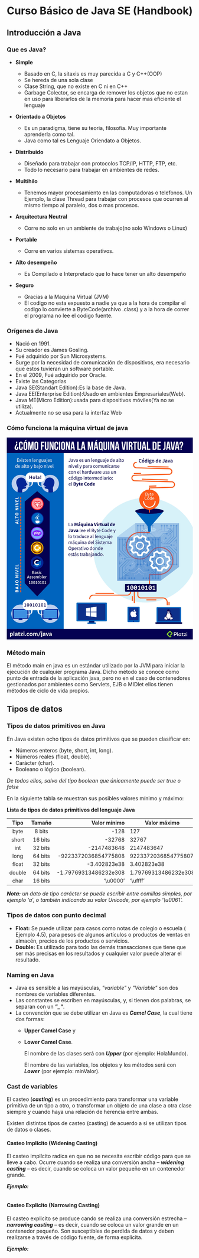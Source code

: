 # **Curso Básico de Java SE (Handbook)**

## **Introducción a Java**

### **Que es Java?**
* **Simple**

  * Basado en C, la sitaxis es muy parecida a C y C++(OOP)
  * Se hereda de una sola clase
  * Clase String, que no existe en C ni en C++
  * Garbage Colector, se encarga de remover los objetos que no
estan en uso para liberarlos de la memoria para hacer mas
eficiente el lenguaje

* **Orientado a Objetos**

  * Es un paradigma, tiene su teoria, filosofia. Muy importante
aprenderla como tal.
  * Java como tal es Lenguaje Oriendato a Objetos.

* **Distribuido**

  * Diseñado para trabajar con protocolos TCP/IP, HTTP, FTP, etc.
  * Todo lo necesario para trabajar en ambientes de redes.


* **Multihilo**

  * Tenemos mayor procesamiento en las computadoras o telefonos.
Un Ejemplo, la clase Thread para trabajar con procesos que
ocurren al mismo tiempo al paralelo, dos o mas procesos.

* **Arquitectura Neutral**

  * Corre no solo en un ambiente de trabajo(no solo Windows o
Linux)

* **Portable**

  * Corre en varios sistemas operativos.

* **Alto desempeño**

  * Es Compilado e Interpretado que lo hace tener un alto
desempeño

* **Seguro**

  * Gracias a la Maquina Virtual (JVM)
  * El codigo no esta expuesto a nadie ya que a la hora de compilar
el codigo lo convierte a ByteCode(archivo .class) y a la hora de
correr el programa no lee el codigo fuente.


### **Orígenes de Java**

* Nació en 1991.
* Su creador es James Gosling.
* Fué adquirido por Sun Microsystems.
* Surge por la necesidad de comunicación de dispositivos, era necesario que estos tuvieran un software portable.
* En el 2009, Fué adquirido por Oracle.
* Existe las Categorias
* Java SE(Standart Edition):Es la base de Java.
* Java EE(Enterprise Edition):Usado en ambientes 
Empresariales(Web).
* Java ME(Micro Edition):usada para dispositivos móviles(Ya no 
se utiliza).
* Actualmente no se usa para la interfaz Web


### **Cómo funciona la máquina virtual de java**
![JVM](img/H6yMwE4.jpg)

### Método main

El método main en java es un estándar utilizado por la JVM para iniciar la ejecución de cualquier programa Java. Dicho método se conoce como punto de entrada de la aplicación java, pero no en el caso de contenedores gestionados por ambientes como Servlets, EJB o MIDlet ellos tienen métodos de ciclo de vida propios.

## **Tipos de datos**

### Tipos de datos primitivos en Java

En Java existen ocho tipos de datos primitivos que se pueden clasificar en:

* Números enteros (byte, short, int, long).
* Números reales (float, double).
* Carácter (char).
* Booleano o lógico (boolean).

_De todos ellos, salvo del tipo boolean que únicamente puede ser true o false_

En la siguiente tabla se muestran sus posibles valores mínimo y máximo:

**Lista de tipos de datos primitivos del lenguaje Java**

Tipo | Tamaño | Valor mínimo | Valor máximo
:--: | :----: | -----------: | ------------
byte | 8 bits | -128 | 127
short | 16 bits | -32768 | 32767
int | 32 bits | -2147483648 | 2147483647
long | 64 bits | -9223372036854775808 | 9223372036854775807
float | 32 bits | -3.402823e38 | 3.402823e38
double | 64 bits | -1.79769313486232e308 | 1.79769313486232e308
char | 16 bits | ‘\u0000’ | ‘\uffff’

_**Nota:** un dato de tipo carácter se puede escribir entre comillas simples, por ejemplo ‘a’, o también indicando su valor Unicode, por ejemplo ‘\u0061’._


### Tipos de datos con punto decimal

* **Float:** Se puede utilizar para casos como notas de colegio o escuela ( Ejemplo 4.5), para pesos de algunos artículos o productos de ventas en almacén, precios de los productos o servicios.
* **Double:** Es utilizado para todo las demás transacciones que tiene que ser más precisas en los resultados y cualquier valor puede alterar el resultado.

### Naming en Java

* Java es sensible a las mayúsculas, _"variable"_ y _"Variable"_ son dos nombres de variables diferentes. 
* Las constantes se escriben en mayúsculas, y, si tienen dos palabras, se separan con un ***"_"***.
* La convención que se debe utilizar en Java es ***Camel Case***, la cual tiene dos formas: 
  * **Upper Camel Case** y 
  * **Lower Camel Case**. 

    El nombre de las clases será con ***Upper*** (por ejemplo: HolaMundo). 

    El nombre de las variables, los objetos y los métodos será con ***Lower*** (por ejemplo: minValor).

### Cast de variables 

El casteo (***casting***) es un procedimiento para transformar una variable primitiva de un tipo a otro, o transformar un objeto de una clase a otra clase siempre y cuando haya una relación de herencia entre ambas.

Existen distintos tipos de casteo (casting) de acuerdo a si se utilizan tipos de datos o clases.

#### **Casteo Implícito (Widening Casting)**

El casteo implícito radica en que no se necesita escribir código para que se lleve a cabo. Ocurre cuando se realiza una conversión ancha – ***widening casting*** – es decir, cuando se coloca un valor pequeño en un contenedor grande.

***Ejemplo:***

```
```

#### **Casteo Explicito (Narrowing Casting)**

El casteo explicito se produce cando se realiza una conversión estrecha – ***narrowing casting*** – es decir, cuando se coloca un valor grande en un contenedor pequeño. Son susceptibles de perdida de datos y deben realizarse a través de código fuente, de forma explicita.

***Ejemplo:***
```
```
